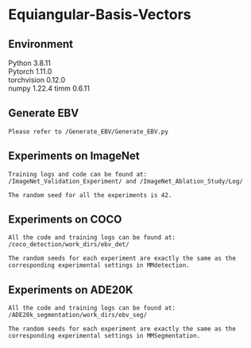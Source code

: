 # Equiangular-Basis-Vectors

## Environment

Python 3.8.11  
Pytorch 1.11.0  
torchvision 0.12.0  
numpy 1.22.4
timm 0.6.11

## Generate EBV

    Please refer to /Generate_EBV/Generate_EBV.py

## Experiments on ImageNet

    Training logs and code can be found at: /ImageNet_Validation_Experiment/ and /ImageNet_Ablation_Study/Log/
    
    The random seed for all the experiments is 42.

## Experiments on COCO

    All the code and training logs can be found at: /coco_detection/work_dirs/ebv_det/
    
    The random seeds for each experiment are exactly the same as the corresponding experimental settings in MMdetection.

## Experiments on ADE20K

    All the code and training logs can be found at: /ADE20k_segmentation/work_dirs/ebv_seg/
    
    The random seeds for each experiment are exactly the same as the corresponding experimental settings in MMSegmentation.
